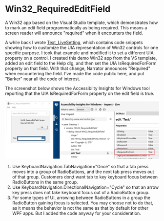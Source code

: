 # Win32_RequiredEditField
A Win32 app based on the Visual Studio template, which demonstrates how to mark an edit field programmatically as being required. This means a screen reader will announce "required" when it encounters the field.

A while back I wrote [Text_LiveSetting](https://docs.microsoft.com/en-us/accessibility-tools-docs/items/Win32/Text_LiveSetting), which contains code snippets showing how to customize the UIA representation of Win32 controls for one specific purpose. I took that example and modified it to set a different UIA property on a control. I created this demo Win32 app from the VS template, added an edit field to the Help dlg, and then set the UIA IsRequiredForForm property on that field. With that change, Narrator announces "Required" when encountering the field. I've made the code public here, and put "Barker" near all the code of interest. 

The screenshot below shows the Accessibilty Insights for Windows tool reporting that the UIA IsRequiredForForm property on the edit field is true.

![The Accessibility Insights for Windows tool reporting that an edit field in a Win32 app has a UIA IsRequiredForForm property of true.](Win32_RequiredEditField/AIWinResults.png)

1. Use KeyboardNavigation.TabNavigation="Once" so that a tab press moves into a group of RadioButtons, and the next tab press moves out of that group. Customers don;t want tab to key keyboard focus between RadioButtons in the same group.
2. Use KeyboardNavigation.DirectionalNavigation="Cycle" so that an arrow key press does not take keyboard focus out of a RadioButton group.
3. For some types of UI,  arrowing between RadioButtons in a group the RadioButton gaining focus is selected. You may choose not to do that, as it means the behavior is not the same as that by default for other WPF apps. But I added the code anyway for your consideration.

